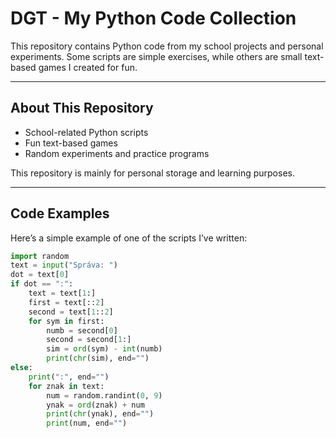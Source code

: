 # DGT - My Python Code Collection

This repository contains Python code from my school projects and personal experiments. Some scripts are simple exercises, while others are small text-based games I created for fun.

---

## About This Repository
- School-related Python scripts
- Fun text-based games
- Random experiments and practice programs

This repository is mainly for personal storage and learning purposes.

---

## Code Examples
Here’s a simple example of one of the scripts I’ve written:

```python
import random
text = input("Správa: ")
dot = text[0]
if dot == ":":
    text = text[1:]
    first = text[::2]
    second = text[1::2]
    for sym in first:
        numb = second[0]
        second = second[1:]
        sim = ord(sym) - int(numb)
        print(chr(sim), end="")
else:
    print(":", end="")
    for znak in text:
        num = random.randint(0, 9)
        ynak = ord(znak) + num
        print(chr(ynak), end="")
        print(num, end="")
